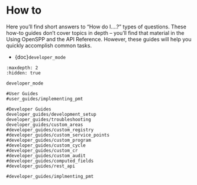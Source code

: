 # How to

Here you’ll find short answers to “How do I….?” types of questions. These how-to guides don’t cover topics in depth – you’ll find that material in the Using OpenSPP and the API Reference. However, these guides will help you quickly accomplish common tasks.

- {doc}`developer_mode`

```{toctree}
:maxdepth: 2
:hidden: true

developer_mode

#User Guides
#user_guides/implementing_pmt

#Developer Guides
developer_guides/development_setup
developer_guides/troubleshooting
developer_guides/custom_areas
#developer_guides/custom_registry
#developer_guides/custom_service_points
#developer_guides/custom_program
#developer_guides/custom_cycle
#developer_guides/custom_cr
#developer_guides/custom_audit
#developer_guides/computed_fields
#developer_guides/rest_api

#developer_guides/implmenting_pmt

```
